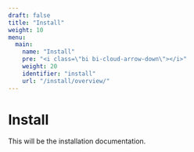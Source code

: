 ```yaml
---
draft: false
title: "Install"
weight: 10
menu:
  main:
    name: "Install"
    pre: "<i class=\"bi bi-cloud-arrow-down\"></i>"
    weight: 20
    identifier: "install"
    url: "/install/overview/"
---
```


# Install

This will be the installation documentation.
